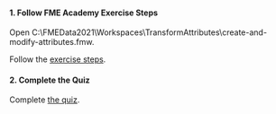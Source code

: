 <head><base target="_blank"> </head>

#### 1. Follow FME Academy Exercise Steps

Open C:\FMEData2021\Workspaces\TransformAttributes\create-and-modify-attributes.fmw.

Follow the [exercise steps](https://safe.my.trailhead.com/en/content/safe/modules/create-and-modify-attributes/exercise-create-and-modify-attributes?trail_id=fme-desktop-basic).

#### 2. Complete the Quiz

Complete [the quiz](https://safe.my.trailhead.com/en/content/safe/modules/create-and-modify-attributes/exercise-create-and-modify-attributes?trail_id=fme-desktop-basic#challenge).
